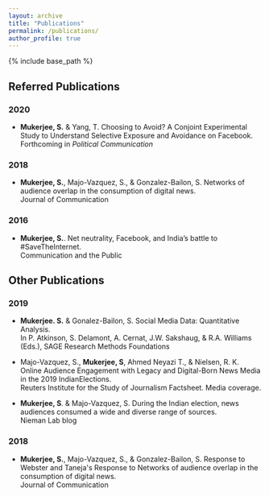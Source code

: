 ```yaml
---
layout: archive
title: "Publications"
permalink: /publications/
author_profile: true
---
```


{% include base_path %}

## Referred Publications

### 2020

* **Mukerjee, S.** & Yang, T. Choosing to Avoid? A Conjoint Experimental Study to Understand Selective Exposure and Avoidance on Facebook.<br>
Forthcoming in *Political Communication*


### 2018

* **Mukerjee, S.**, Majo-Vazquez, S., & Gonzalez-Bailon, S. Networks of audience overlap in the consumption of digital news.<br>
Journal of Communication

### 2016

* **Mukerjee, S.**.  Net neutrality, Facebook, and India’s battle to #SaveTheInternet.<br>
Communication and the Public

## Other Publications

### 2019

* **Mukerjee. S.** & Gonalez-Bailon, S. Social Media Data: Quantitative Analysis.<br>
In P. Atkinson, S. Delamont, A. Cernat, J.W. Sakshaug, & R.A. Williams (Eds.), SAGE Research Methods Foundations

* Majo-Vazquez, S., **Mukerjee, S**, Ahmed Neyazi T., & Nielsen, R. K. Online Audience Engagement with Legacy and Digital-Born News Media in the 2019 IndianElections.<br>
Reuters Institute for the Study of Journalism Factsheet. Media coverage.

* **Mukerjee, S**. & Majo-Vazquez, S. During the Indian election, news audiences consumed a wide and diverse range of sources.<br>
Nieman Lab blog

### 2018

* **Mukerjee, S.**, Majo-Vazquez, S., & Gonzalez-Bailon, S. Response to Webster and Taneja's Response to Networks of audience overlap in the consumption of digital news.<br>
Journal of Communication

